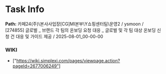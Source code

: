 # Task Info

**Path:** 카페24(주)\본사사업장\[CG]MI본부\Y쇼핑센터팀\운영2 / ysmoon / [274855] 글로벌 _ 브랜드 각 팀의 온보딩 요청 대응 _ 글로벌 및 각 팀 대상 온보딩 신청 건 대응 및 가이드 제공 / 2025-08-01_00-00-00

### WIKI
- ["https://wiki.simplexi.com/pages/viewpage.action?pageId=2677006249"]

